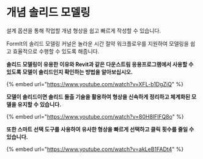 # 개념 솔리드 모델링

설계 옵션을 통해 작업할 개념 형상을 쉽고 빠르게 작성할 수 있습니다.

FormIt의 솔리드 모델링 커널은 놀라운 시간 절약 워크플로우를 지원하여 모델링을 쉽고 효율적으로 수행할 수 있도록 해줍니다.

**솔리드 모델링이 유용한 이유와 Revit과 같은 다운스트림 응용프로그램에서 사용할 수 있도록 모델이 솔리드인지 확인하는 방법을 알아보십시오.**

{% embed url="https://www.youtube.com/watch?v=XFL-b1DgZiQ" %}

**모델이 솔리드이면 솔리드 돌출 기술을 활용하여 형상을 신속하게 정리하고 체계화된 모델을 유지할 수 있습니다.**

{% embed url="https://www.youtube.com/watch?v=80H8lFlFQ8o" %}

**또한 스마트 선택 도구를 사용하여 유사한 형상을 빠르게 선택하고 클릭 횟수를 줄일 수 있습니다.**

{% embed url="https://www.youtube.com/watch?v=akLeB1FADt4" %}
